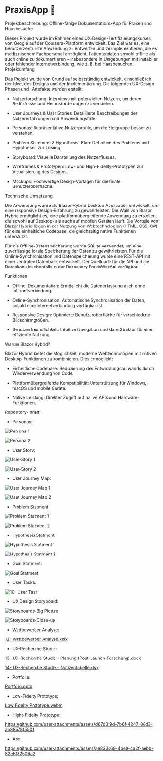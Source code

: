 # PraxisApp 🏥

Projektbeschreibung: Offline-fähige Dokumentations-App für Praxen und Hausbesuche

Dieses Projekt wurde im Rahmen eines UX-Design-Zertifizierungskurses von Google auf der Coursera-Plattform entwickelt. Das Ziel war es, eine benutzerzentrierte Anwendung zu entwerfen und zu implementieren, die es medizinischem Fachpersonal ermöglicht, Patientendaten sowohl offline als auch online zu dokumentieren – insbesondere in Umgebungen mit instabiler oder fehlender Internetverbindung, wie z. B. bei Hausbesuchen.
Projektumfang

Das Projekt wurde von Grund auf selbstständig entwickelt, einschließlich der Idee, des Designs und der Implementierung. Die folgenden UX-Design-Phasen und -Artefakte wurden erstellt:

- Nutzerforschung: Interviews mit potenziellen Nutzern, um deren Bedürfnisse und Herausforderungen zu verstehen.

- User Journeys & User Stories: Detaillierte Beschreibungen der Nutzererfahrungen und Anwendungsfälle.

- Personas: Repräsentative Nutzerprofile, um die Zielgruppe besser zu verstehen.

- Problem Statement & Hypothesis: Klare Definition des Problems und Hypothesen zur Lösung.

- Storyboard: Visuelle Darstellung des Nutzerflusses.

- Wireframes & Prototypen: Low- und High-Fidelity-Prototypen zur Visualisierung des Designs.

- Mockups: Hochwertige Design-Vorlagen für die finale Benutzeroberfläche.

Technische Umsetzung

Die Anwendung wurde als Blazor Hybrid Desktop Application entwickelt, um eine responsive Design-Erfahrung zu gewährleisten. Die Wahl von Blazor Hybrid ermöglicht es, eine plattformübergreifende Anwendung zu erstellen, die sowohl auf Desktop- als auch auf mobilen Geräten läuft. Die Vorteile von Blazor Hybrid liegen in der Nutzung von Webtechnologien (HTML, CSS, C#) für eine einheitliche Codebase, die gleichzeitig native Funktionen unterstützt.

Für die Offline-Datenspeicherung wurde SQLite verwendet, um eine zuverlässige lokale Speicherung der Daten zu gewährleisten. Für die Online-Synchronisation und Datenspeicherung wurde eine REST-API mit einer zentralen Datenbank entwickelt. Der Quellcode für die API und die Datenbank ist ebenfalls in der Repository PraxisWebApi verfügbar.

Funktionen

- Offline-Dokumentation: Ermöglicht die Datenerfassung auch ohne Internetverbindung.

- Online-Synchronisation: Automatische Synchronisation der Daten, sobald eine Internetverbindung verfügbar ist.

- Responsive Design: Optimierte Benutzeroberfläche für verschiedene Bildschirmgrößen.

- Benutzerfreundlichkeit: Intuitive Navigation und klare Struktur für eine effiziente Nutzung.

Warum Blazor Hybrid?

Blazor Hybrid bietet die Möglichkeit, moderne Webtechnologien mit nativen Desktop-Funktionen zu kombinieren. Dies ermöglicht:

- Einheitliche Codebase: Reduzierung des Entwicklungsaufwands durch Wiederverwendung von Code.

- Plattformübergreifende Kompatibilität: Unterstützung für Windows, macOS und mobile Geräte.

- Native Leistung: Direkter Zugriff auf native APIs und Hardware-Funktionen.

Repository-Inhalt:

- Personas:
  
![Persona 1](https://github.com/user-attachments/assets/5ad12a31-d48d-46c9-b597-e7131fe647e9)

![Persona 2](https://github.com/user-attachments/assets/2ccca313-f4c9-4a44-ab61-a626a6aaecbf)

- User Story:

![User-Story 1](https://github.com/user-attachments/assets/fc77e18c-682b-43f1-8dd8-2517476ce324)

![User-Story 2](https://github.com/user-attachments/assets/e4481a19-51b6-4c01-99ad-bd5e126852ba)

- User Journey Map:

![User Journey Map 1](https://github.com/user-attachments/assets/d4cc38a8-81e9-4123-8fc5-d3f0672584ca)

![User Journey Map 2](https://github.com/user-attachments/assets/822fc215-abd5-4b2e-8450-17bec2331c10)

- Problem Statment:

![Problem Statment 1](https://github.com/user-attachments/assets/7f8938e4-3450-4dee-bb8f-8f2bc22f9441)

![Problem Statment 2](https://github.com/user-attachments/assets/0d9c1aeb-6af1-4d9b-bb74-43ffc50784a2)

- Hypothesis Statment:

![Hypothesis Statment 1](https://github.com/user-attachments/assets/6c61b480-1a8e-4565-bc06-f268a11373d9)

![Hypothesis Statment 2](https://github.com/user-attachments/assets/72cf5126-a45b-46ef-a5a1-3ff1b65744ab)

- Goal Statment:

![Goal Statment](https://github.com/user-attachments/assets/94d28885-93e5-4e37-bd6a-113b1b02a3fa)

- User Tasks:

![10- User Task](https://github.com/user-attachments/assets/033771de-4276-4c27-aa58-898cffab9be0)

- UX Design Storyboard:

![Storyboards-Big Picture](https://github.com/user-attachments/assets/1e2aef57-6b3b-4e00-85d2-ad77b8a7c2ce)

![Storyboards-Close-up](https://github.com/user-attachments/assets/47873b18-9536-483e-a967-587ffb1872be)

- Wettbewerber Analyse:

[12- Wettbewerber Analyse.xlsx](https://github.com/user-attachments/files/18613466/12-.Wettbewerber.Analyse.xlsx)

- UX-Recherche Studie:

[13- UX-Recherche Studie - Planung (Post-Launch-Forschung).docx](https://github.com/user-attachments/files/18613491/13-.UX-Recherche.Studie.-.Planung.Post-Launch-Forschung.docx)

[14- UX-Recherche Studie - Notizentabelle.xlsx](https://github.com/user-attachments/files/18613493/14-.UX-Recherche.Studie.-.Notizentabelle.xlsx)

- Portfolie:

[Portfolio.pptx](https://github.com/user-attachments/files/18613500/Portfolio.pptx)

- Low-Fidelty Prototype:

[Low Fidelty Prototype.webm](https://github.com/user-attachments/assets/67564477-5597-4c90-91a0-97dbd465ec6f)

- Hight-Fidelty Prototype:

https://github.com/user-attachments/assets/d67d319d-7b6f-4247-88d3-ab88578f5501

- App:

https://github.com/user-attachments/assets/ae833c69-4be0-4a2f-aebb-82e6f82506a2

















